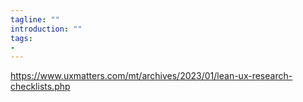 ```yaml
---
tagline: ""
introduction: ""
tags:
- 
---
```


https://www.uxmatters.com/mt/archives/2023/01/lean-ux-research-checklists.php